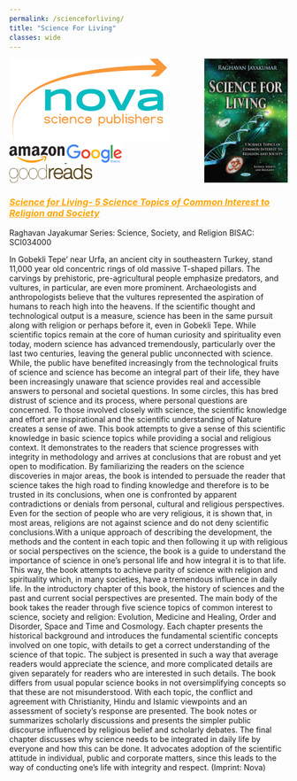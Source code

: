 ```yaml
---
permalink: /scienceforliving/
title: "Science For Living"
classes: wide
---
```

<!--![image caption](/assets/images/SFL.jpeg)-->

<img src="/assets/images/SFL.jpeg" width="30%" title="Nova Science:Novapublishers" align="right" />

[![](/assets/images/Nova-Publishers.svg)](https://novapublishers.com/shop/science-for-living-5-science-topics-of-common-interest-to-religion-and-society/)
<a href="https://www.amazon.com/Science-Living-Interest-Religion-Society/dp/1634838068"> <img src="/assets/images/Amazon_logo.svg.png" width="100" /> <a>
<a href="https://books.google.com/books/about/Science_for_Living.html?id=LMUmjgEACAAJ"> <img src="/assets/images/googlebooks.png" width="100" /> <a>
<a href="https://www.goodreads.com/book/show/35326572-science-for-living"> <img src="/assets/images/goodreads.png" width="150" /> <a>



<h3 style="color:orange"> <u> <em> Science for Living- 5 Science Topics of Common Interest to Religion and Society </em> </u> </h3>


Raghavan Jayakumar
Series: Science, Society, and Religion
BISAC: SCI034000

In Gobekli Tepe’ near Urfa, an ancient city in southeastern Turkey, stand 11,000 year old concentric rings of old massive T-shaped pillars. The carvings
by prehistoric, pre-agricultural people emphasize predators, and vultures, in particular, are even more prominent. Archaeologists and anthropologists 
believe that the vultures represented the aspiration of humans to reach high into the heavens. If the scientific thought and technological output is a 
measure, science has been in the same pursuit along with religion or perhaps before it, even in Gobekli Tepe. While scientific topics remain at the core
of human curiosity and spirituality even today, modern science has advanced tremendously, particularly over the last two centuries, leaving the general 
public unconnected with science. While, the public have benefited increasingly from the technological fruits of science and science has become an integral
part of their life, they have been increasingly unaware that science provides real and accessible answers to personal and societal questions. In some
circles, this has bred distrust of science and its process, where personal questions are concerned. To those involved closely with science, the scientific
knowledge and effort are inspirational and the scientific understanding of Nature creates a sense of awe. This book attempts to give a sense of this
scientific knowledge in basic science topics while providing a social and religious context. It demonstrates to the readers that science progresses with
integrity in methodology and arrives at conclusions that are robust and yet open to modification. By familiarizing the readers on the science discoveries
in major areas, the book is intended to persuade the reader that science takes the high road to finding knowledge and therefore is to be trusted in its
conclusions, when one is confronted by apparent contradictions or denials from personal, cultural and religious perspectives. Even for the section of
people who are very religious, it is shown that, in most areas, religions are not against science and do not deny scientific conclusions.With a unique 
approach of describing the development, the methods and the content in each topic and then following it up with religious or social perspectives on the 
science, the book is a guide to understand the importance of science in one’s personal life and how integral it is to that life. This way, the book 
attempts to achieve parity of science with religion and spirituality which, in many societies, have a tremendous influence in daily life. In the 
introductory chapter of this book, the history of sciences and the past and current social perspectives are presented. The main body of the book 
takes the reader through five science topics of common interest to science, society and religion: Evolution, Medicine and Healing, Order and Disorder, 
Space and Time and Cosmology. Each chapter presents the historical background and introduces the fundamental scientific concepts involved on one topic,
with details to get a correct understanding of the science of that topic. The subject is presented in such a way that average readers would appreciate
the science, and more complicated details are given separately for readers who are interested in such details. The book differs from usual popular 
science books in not oversimplifying concepts so that these are not misunderstood. With each topic, the conflict and agreement with Christianity, Hindu
and Islamic viewpoints and an assessment of society’s response are presented. The book notes or summarizes scholarly discussions and presents the 
simpler public discourse influenced by religious belief and scholarly debates. The final chapter discusses why science needs to be integrated in daily
life by everyone and how this can be done. It advocates adoption of the scientific attitude in individual, public and corporate matters, since this
leads to the way of conducting one’s life with integrity and respect. (Imprint: Nova)
